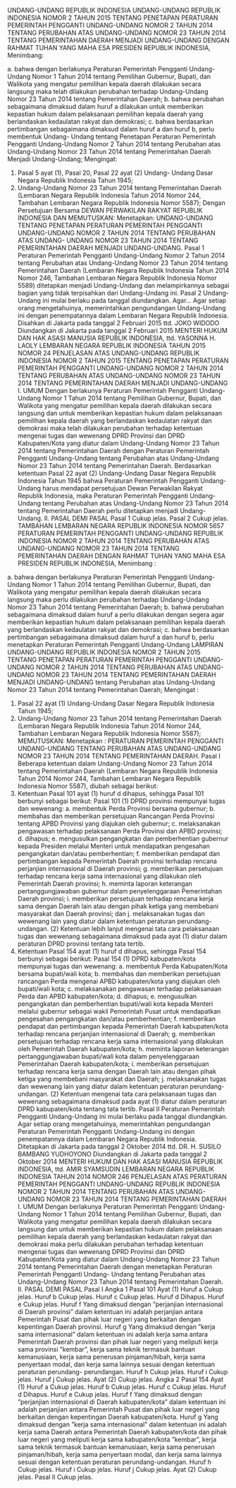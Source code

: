  UNDANG-UNDANG REPUBLIK INDONESIA UNDANG-UNDANG REPUBLIK INDONESIA NOMOR 2 TAHUN 2015 TENTANG PENETAPAN PERATURAN PEMERINTAH PENGGANTI UNDANG-UNDANG NOMOR 2 TAHUN 2014 TENTANG PERUBAHAN ATAS UNDANG-UNDANG NOMOR 23 TAHUN 2014 TENTANG PEMERINTAHAN DAERAH MENJADI UNDANG-UNDANG
DENGAN RAHMAT TUHAN YANG MAHA ESA PRESIDEN REPUBLIK INDONESIA,
Menimbang:

a. bahwa dengan berlakunya Peraturan Pemerintah Pengganti Undang-Undang Nomor 1 Tahun 2014 tentang Pemilihan Gubernur, Bupati, dan Walikota yang mengatur pemilihan kepala daerah dilakukan secara langsung maka telah dilakukan perubahan terhadap Undang-Undang Nomor 23 Tahun 2014 tentang Pemerintahan Daerah;
b. bahwa perubahan sebagaimana dimaksud dalam huruf a dilakukan untuk memberikan kepastian hukum dalam pelaksanaan pemilihan kepala daerah yang berlandaskan kedaulatan rakyat dan demokrasi;
c. bahwa berdasarkan pertimbangan sebagaimana dimaksud dalam huruf a dan huruf b, perlu membentuk Undang- Undang tentang Penetapan Peraturan Pemerintah Pengganti Undang-Undang Nomor 2 Tahun 2014 tentang Perubahan atas Undang-Undang Nomor 23 Tahun 2014 tentang Pemerintahan Daerah Menjadi Undang-Undang;
Mengingat:

1. Pasal 5 ayat (1), Pasal 20, Pasal 22 ayat (2) Undang- Undang Dasar Negara Republik Indonesia Tahun 1945;
2. Undang-Undang Nomor 23 Tahun 2014 tentang Pemerintahan Daerah (Lembaran Negara Republik Indonesia Tahun 2014 Nomor 244, Tambahan Lembaran Negara Republik Indonesia Nomor 5587); Dengan Persetujuan Bersama DEWAN PERWAKILAN RAKYAT REPUBLIK INDONESIA DAN
MEMUTUSKAN:
 Menetapkan: UNDANG-UNDANG TENTANG PENETAPAN PERATURAN PEMERINTAH PENGGANTI UNDANG-UNDANG NOMOR 2 TAHUN 2014 TENTANG PERUBAHAN ATAS UNDANG- UNDANG NOMOR 23 TAHUN 2014 TENTANG PEMERINTAHAN DAERAH MENJADI UNDANG-UNDANG.
Pasal 1
Peraturan Pemerintah Pengganti Undang-Undang Nomor 2 Tahun 2014 tentang Perubahan atas Undang-Undang Nomor 23 Tahun 2014 tentang Pemerintahan Daerah (Lembaran Negara Republik Indonesia Tahun 2014 Nomor 246, Tambahan Lembaran Negara Republik Indonesia Nomor 5589) ditetapkan menjadi Undang-Undang dan melampirkannya sebagai bagian yang tidak terpisahkan dari Undang-Undang ini.
Pasal 2
Undang-Undang ini mulai berlaku pada tanggal diundangkan. Agar...
Agar setiap orang mengetahuinya, memerintahkan pengundangan Undang-Undang ini dengan penempatannya dalam Lembaran Negara Republik Indonesia. Disahkan di Jakarta pada tanggal 2 Februari 2015 ttd. JOKO WIDODO Diundangkan di Jakarta pada tanggal 2 Februari 2015 MENTERI HUKUM DAN HAK ASASI MANUSIA REPUBLIK INDONESIA, ttd. YASONNA H. LAOLY LEMBARAN NEGARA REPUBLIK INDONESIA TAHUN 2015 NOMOR 24 PENJELASAN ATAS UNDANG-UNDANG REPUBLIK INDONESIA NOMOR 2 TAHUN 2015 TENTANG PENETAPAN PERATURAN PEMERINTAH PENGGANTI UNDANG-UNDANG NOMOR 2 TAHUN 2014 TENTANG PERUBAHAN ATAS UNDANG-UNDANG NOMOR 23 TAHUN 2014 TENTANG PEMERINTAHAN DAERAH MENJADI UNDANG-UNDANG I. UMUM Dengan berlakunya Peraturan Pemerintah Pengganti Undang-Undang Nomor 1 Tahun 2014 tentang Pemilihan Gubernur, Bupati, dan Walikota yang mengatur pemilihan kepala daerah dilakukan secara langsung dan untuk memberikan kepastian hukum dalam pelaksanaan pemilihan kepala daerah yang berlandaskan kedaulatan rakyat dan demokrasi maka telah dilakukan perubahan terhadap ketentuan mengenai tugas dan wewenang DPRD Provinsi dan DPRD Kabupaten/Kota yang diatur dalam Undang-Undang Nomor 23 Tahun 2014 tentang Pemerintahan Daerah dengan Peraturan Pemerintah Pengganti Undang-Undang tentang Perubahan atas Undang-Undang Nomor 23 Tahun 2014 tentang Pemerintahan Daerah. Berdasarkan ketentuan Pasal 22 ayat (2) Undang-Undang Dasar Negara Republik Indonesia Tahun 1945 bahwa Peraturan Pemerintah Pengganti Undang-Undang harus mendapat persetujuan Dewan Perwakilan Rakyat Republik Indonesia, maka Peraturan Pemerintah Pengganti Undang- Undang tentang Perubahan atas Undang-Undang Nomor 23 Tahun 2014 tentang Pemerintahan Daerah perlu ditetapkan menjadi Undang- Undang. II. PASAL DEMI PASAL
Pasal 1
Cukup jelas.
Pasal 2
Cukup jelas. TAMBAHAN LEMBARAN NEGARA REPUBLIK INDONESIA NOMOR 5657 PERATURAN PEMERINTAH PENGGANTI UNDANG-UNDANG REPUBLIK INDONESIA NOMOR 2 TAHUN 2014 TENTANG PERUBAHAN ATAS UNDANG-UNDANG NOMOR 23 TAHUN 2014 TENTANG PEMERINTAHAN DAERAH
DENGAN RAHMAT TUHAN YANG MAHA ESA PRESIDEN REPUBLIK INDONESIA,
Menimbang :

a. bahwa dengan berlakunya Peraturan Pemerintah Pengganti Undang-Undang Nomor 1 Tahun 2014 tentang Pemilihan Gubernur, Bupati, dan Walikota yang mengatur pemilihan kepala daerah dilakukan secara langsung maka perlu dilakukan perubahan terhadap Undang-Undang Nomor 23 Tahun 2014 tentang Pemerintahan Daerah;
b. bahwa perubahan sebagaimana dimaksud dalam huruf a perlu dilakukan dengan segera agar memberikan kepastian hukum dalam pelaksanaan pemilihan kepala daerah yang berlandaskan kedaulatan rakyat dan demokrasi;
c. bahwa berdasarkan pertimbangan sebagaimana dimaksud dalam huruf a dan huruf b, perlu menetapkan Peraturan Pemerintah Pengganti Undang-Undang LAMPIRAN UNDANG-UNDANG REPUBLIK INDONESIA NOMOR 2 TAHUN 2015 TENTANG PENETAPAN PERATURAN PEMERINTAH PENGGANTI UNDANG-UNDANG NOMOR 2 TAHUN 2014 TENTANG PERUBAHAN ATAS UNDANG-UNDANG NOMOR 23 TAHUN 2014 TENTANG PEMERINTAHAN DAERAH MENJADI UNDANG-UNDANG tentang Perubahan atas Undang-Undang Nomor 23 Tahun 2014 tentang Pemerintahan Daerah;
Mengingat :

1. Pasal 22 ayat (1) Undang-Undang Dasar Negara Republik Indonesia Tahun 1945;
2. Undang-Undang Nomor 23 Tahun 2014 tentang Pemerintahan Daerah (Lembaran Negara Republik Indonesia Tahun 2014 Nomor 244, Tambahan Lembaran Negara Republik Indonesia Nomor 5587);
MEMUTUSKAN:
 Menetapkan : PERATURAN PEMERINTAH PENGGANTI UNDANG-UNDANG TENTANG PERUBAHAN ATAS UNDANG-UNDANG NOMOR 23 TAHUN 2014 TENTANG PEMERINTAHAN DAERAH.
Pasal I
Beberapa ketentuan dalam Undang-Undang Nomor 23 Tahun 2014 tentang Pemerintahan Daerah (Lembaran Negara Republik Indonesia Tahun 2014 Nomor 244, Tambahan Lembaran Negara Republik Indonesia Nomor 5587), diubah sebagai berikut:
1. Ketentuan Pasal 101 ayat (1) huruf d dihapus, sehingga Pasal 101 berbunyi sebagai berikut:
Pasal 101
(1) DPRD provinsi mempunyai tugas dan wewenang:
a. membentuk Perda Provinsi bersama gubernur;
b. membahas dan memberikan persetujuan Rancangan Perda Provinsi tentang APBD Provinsi yang diajukan oleh gubernur;
c. melaksanakan pengawasan terhadap pelaksanaan Perda Provinsi dan APBD provinsi;
d. dihapus;
e. mengusulkan pengangkatan dan pemberhentian gubernur kepada Presiden melalui Menteri untuk mendapatkan pengesahan pengangkatan dan/atau pemberhentian;
f. memberikan pendapat dan pertimbangan kepada Pemerintah Daerah provinsi terhadap rencana perjanjian internasional di Daerah provinsi;
g. memberikan persetujuan terhadap rencana kerja sama internasional yang dilakukan oleh Pemerintah Daerah provinsi;
h. meminta laporan keterangan pertanggungjawaban gubernur dalam penyelenggaraan Pemerintahan Daerah provinsi;
i. memberikan persetujuan terhadap rencana kerja sama dengan Daerah lain atau dengan pihak ketiga yang membebani masyarakat dan Daerah provinsi; dan j. melaksanakan tugas dan wewenang lain yang diatur dalam ketentuan peraturan perundang- undangan.
(2) Ketentuan lebih lanjut mengenai tata cara pelaksanaan tugas dan wewenang sebagaimana dimaksud pada ayat (1) diatur dalam peraturan DPRD provinsi tentang tata tertib.
2. Ketentuan Pasal 154 ayat (1) huruf d dihapus, sehingga Pasal 154 berbunyi sebagai berikut:
Pasal 154
(1) DPRD kabupaten/kota mempunyai tugas dan wewenang:
a. membentuk Perda Kabupaten/Kota bersama bupati/wali kota;
b. membahas dan memberikan persetujuan rancangan Perda mengenai APBD kabupaten/kota yang diajukan oleh bupati/wali kota;
c. melaksanakan pengawasan terhadap pelaksanaan Perda dan APBD kabupaten/kota;
d. dihapus;
e. mengusulkan pengangkatan dan pemberhentian bupati/wali kota kepada Menteri melalui gubernur sebagai wakil Pemerintah Pusat untuk mendapatkan pengesahan pengangkatan dan/atau pemberhentian;
f. memberikan pendapat dan pertimbangan kepada Pemerintah Daerah kabupaten/kota terhadap rencana perjanjian internasional di Daerah;
g. memberikan persetujuan terhadap rencana kerja sama internasional yang dilakukan oleh Pemerintah Daerah kabupaten/kota;
h. meminta laporan keterangan pertanggungjawaban bupati/wali kota dalam penyelenggaraan Pemerintahan Daerah kabupaten/kota;
i. memberikan persetujuan terhadap rencana kerja sama dengan Daerah lain atau dengan pihak ketiga yang membebani masyarakat dan Daerah;
j. melaksanakan tugas dan wewenang lain yang diatur dalam ketentuan peraturan perundang- undangan.
(2) Ketentuan mengenai tata cara pelaksanaan tugas dan wewenang sebagaimana dimaksud pada ayat (1) diatur dalam peraturan DPRD kabupaten/kota tentang tata tertib.
Pasal II
Peraturan Pemerintah Pengganti Undang-Undang ini mulai berlaku pada tanggal diundangkan.
Agar setiap orang mengetahuinya, memerintahkan pengundangan Peraturan Pemerintah Pengganti Undang-Undang ini dengan penempatannya dalam Lembaran Negara Republik Indonesia. Ditetapkan di Jakarta pada tanggal 2 Oktober 2014 ttd. DR. H. SUSILO BAMBANG YUDHOYONO Diundangkan di Jakarta pada tanggal 2 Oktober 2014 MENTERI HUKUM DAN HAK ASASI MANUSIA REPUBLIK INDONESIA, ttd. AMIR SYAMSUDIN LEMBARAN NEGARA REPUBLIK INDONESIA TAHUN 2014 NOMOR 246 PENJELASAN ATAS PERATURAN PEMERINTAH PENGGANTI UNDANG-UNDANG REPUBLIK INDONESIA NOMOR 2 TAHUN 2014 TENTANG PERUBAHAN ATAS UNDANG-UNDANG NOMOR 23 TAHUN 2014 TENTANG PEMERINTAHAN DAERAH I. UMUM Dengan berlakunya Peraturan Pemerintah Pengganti Undang-Undang Nomor 1 Tahun 2014 tentang Pemilihan Gubernur, Bupati, dan Walikota yang mengatur pemilihan kepala daerah dilakukan secara langsung dan untuk memberikan kepastian hukum dalam pelaksanaan pemilihan kepala daerah yang berlandaskan kedaulatan rakyat dan demokrasi maka perlu dilakukan perubahan terhadap ketentuan mengenai tugas dan wewenang DPRD Provinsi dan DPRD Kabupaten/Kota yang diatur dalam Undang-Undang Nomor 23 Tahun 2014 tentang Pemerintahan Daerah dengan menetapkan Peraturan Pemerintah Pengganti Undang- Undang tentang Perubahan atas Undang-Undang Nomor 23 Tahun 2014 tentang Pemerintahan Daerah. II. PASAL DEMI PASAL
Pasal I
Angka 1
Pasal 101
Ayat (1) Huruf a Cukup jelas. Huruf b Cukup jelas. Huruf c Cukup jelas. Huruf d Dihapus. Huruf e Cukup jelas. Huruf f Yang dimaksud dengan ”perjanjian internasional di Daerah provinsi” dalam ketentuan ini adalah perjanjian antara Pemerintah Pusat dan pihak luar negeri yang berkaitan dengan kepentingan Daerah provinsi. Huruf g Yang dimaksud dengan ”kerja sama internasional” dalam ketentuan ini adalah kerja sama antara Pemerintah Daerah provinsi dan pihak luar negeri yang meliputi kerja sama provinsi ”kembar”, kerja sama teknik termasuk bantuan kemanusiaan, kerja sama penerusan pinjaman/hibah, kerja sama penyertaan modal, dan kerja sama lainnya sesuai dengan ketentuan peraturan perundang- perundangan. Huruf h Cukup jelas. Huruf i Cukup jelas. Huruf j Cukup jelas. Ayat (2) Cukup jelas. Angka 2
Pasal 154
Ayat (1) Huruf a Cukup jelas. Huruf b Cukup jelas. Huruf c Cukup jelas. Huruf d Dihapus. Huruf e Cukup jelas. Huruf f Yang dimaksud dengan ”perjanjian internasional di Daerah kabupaten/kota” dalam ketentuan ini adalah perjanjian antara Pemerintah Pusat dan pihak luar negeri yang berkaitan dengan kepentingan Daerah kabupaten/kota. Huruf g Yang dimaksud dengan ”kerja sama internasional” dalam ketentuan ini adalah kerja sama Daerah antara Pemerintah Daerah kabupaten/kota dan pihak luar negeri yang meliputi kerja sama kabupaten/kota ”kembar”, kerja sama teknik termasuk bantuan kemanusiaan, kerja sama penerusan pinjaman/hibah, kerja sama penyertaan modal, dan kerja sama lainnya sesuai dengan ketentuan peraturan perundang-undangan. Huruf h Cukup jelas. Huruf i Cukup jelas. Huruf j Cukup jelas. Ayat (2) Cukup jelas.
Pasal II
Cukup jelas.